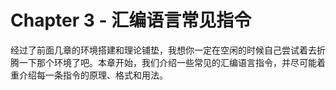 # Chapter 3 - 汇编语言常见指令

经过了前面几章的环境搭建和理论铺垫，我想你一定在空闲的时候自己尝试着去折腾一下那个环境了吧。本章开始，我们介绍一些常见的汇编语言指令，并尽可能着重介绍每一条指令的原理、格式和用法。	